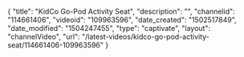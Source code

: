 {
    "title": "KidCo Go-Pod Activity Seat",
    "description": "",
    "channelid": "114661406",
    "videoid": "109963596",
    "date_created": "1502517849",
    "date_modified": "1504247455",
    "type": "captivate",
    "layout": "channelVideo",
    "url": "\/latest-videos\/kidco-go-pod-activity-seat\/114661406-109963596"
}